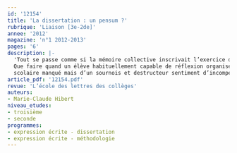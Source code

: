```yaml
---
id: '12154'
title: 'La dissertation : un pensum ?'
rubrique: 'Liaison [3e-2de]'
annee: '2012'
magazine: 'n°1 2012-2013'
pages: '6'
description: |-
  'Tout se passe comme si la mémoire collective inscrivait l’exercice de la dissertation dans la lignée de rites initiatiques éprouvants.
  Que faire quand un élève habituellement capable de réflexion organisée se montre soudain désemparé ?  La situation mérite que l’on s’y intéresse car il ne s’agit pas seulement d’un exercice
  scolaire manqué mais d’un sournois et destructeur sentiment d’incompétence qui pointe le bout de son nez…'
article_pdf: '12154.pdf'
revue: 'L’école des lettres des collèges'
auteurs:
- Marie-Claude Hibert
niveau_etudes:
- troisième
- seconde
programmes:
- expression écrite - dissertation
- expression écrite - méthodologie
---
```

